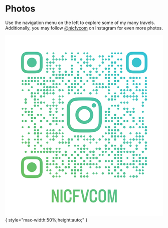 # Photos

Use the navigation menu on the left to explore some of my many travels. Additionally, you may follow [@nicfvcom](https://www.instagram.com/nicfvcom/) on Instagram for even more photos.

[![qr](./nicfvcom_qr.png)](https://www.instagram.com/nicfvcom/){ style="max-width:50%;height:auto;" }